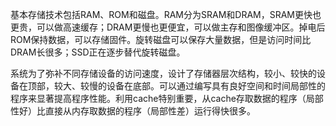 基本存储技术包括RAM、ROM和磁盘。RAM分为SRAM和DRAM，SRAM更快也更贵，可以做高速缓存；DRAM更慢也更便宜，可以做主存和图像缓冲区。掉电后ROM保持数据，可以存储固件。旋转磁盘可以保存大量数据，但是访问时间比DRAM长很多；SSD正在逐步替代旋转磁盘。

系统为了弥补不同存储设备的访问速度，设计了存储器层次结构，较小、较快的设备在顶部，较大、较慢的设备在底部。可以通过编写具有良好空间和时间局部性的程序来显著提高程序性能。利用cache特别重要，从cache存取数据的程序（局部性好）比直接从内存取数据的程序（局部性差）运行得快很多。

